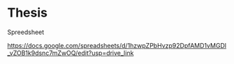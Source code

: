 # Thesis

Spreedsheet 

https://docs.google.com/spreadsheets/d/1hzwpZPbHvzp92DpfAMD1vMGDl_vZOB1k9dsnc7mZwOQ/edit?usp=drive_link

